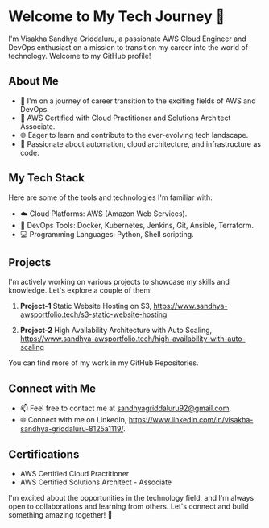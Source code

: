 # Welcome to My Tech Journey 👋

I'm Visakha Sandhya Griddaluru, a passionate AWS Cloud Engineer and DevOps enthusiast on a mission to transition my career into the world of technology. Welcome to my GitHub profile!


## About Me

- 🚀 I'm on a journey of career transition to the exciting fields of AWS and DevOps.
- 💼 AWS Certified with Cloud Practitioner and Solutions Architect Associate.
- 🌐 Eager to learn and contribute to the ever-evolving tech landscape.
- 🌟 Passionate about automation, cloud architecture, and infrastructure as code.


## My Tech Stack

Here are some of the tools and technologies I'm familiar with:

- ☁️ Cloud Platforms: AWS (Amazon Web Services).
- 🚀 DevOps Tools: Docker, Kubernetes, Jenkins, Git, Ansible, Terraform.
- 💻 Programming Languages: Python, Shell scripting.



## Projects

I'm actively working on various projects to showcase my skills and knowledge. Let's explore a couple of them:

1. **Project-1**
   Static Website Hosting on S3, https://www.sandhya-awsportfolio.tech/s3-static-website-hosting

2. **Project-2**
    High Availability Architecture with Auto Scaling, https://www.sandhya-awsportfolio.tech/high-availability-with-auto-scaling

You can find more of my work in my GitHub Repositories.

## Connect with Me

- 📫 Feel free to contact me at sandhyagriddaluru92@gmail.com.
- 🌐 Connect with me on LinkedIn, https://www.linkedin.com/in/visakha-sandhya-griddaluru-8125a1119/.

## Certifications

- AWS Certified Cloud Practitioner
- AWS Certified Solutions Architect - Associate

I'm excited about the opportunities in the technology field, and I'm always open to collaborations and learning from others. Let's connect and build something amazing together! 🚀

